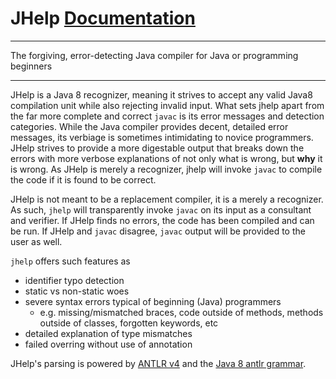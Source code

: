 # JHelp [**Documentation**](https://mhems.github.io/jhelp/doc/api/index.html)

---

The forgiving, error-detecting Java compiler for Java or programming
beginners

---

JHelp is a Java 8 recognizer, meaning it strives to accept any valid
Java8 compilation unit while also rejecting invalid input. What sets
jhelp apart from the far more complete and correct `javac` is its
error messages and detection categories. While the Java compiler
provides decent, detailed error messages, its verbiage is sometimes
intimidating to novice programmers. JHelp strives to provide a more
digestable output that breaks down the errors with more verbose
explanations of not only what is wrong, but **why** it is wrong. As
JHelp is merely a recognizer, jhelp will invoke `javac` to compile the
code if it is found to be correct.

JHelp is not meant to be a replacement compiler, it is a merely a
recognizer. As such, `jhelp` will transparently invoke `javac` on its
input as a consultant and verifier. If JHelp finds no errors, the code
has been compiled and can be run. If JHelp and `javac` disagree, `javac` output
will be provided to the user as well.

`jhelp` offers such features as
* identifier typo detection
* static vs non-static woes
* severe syntax errors typical of beginning (Java) programmers
  * e.g. missing/mismatched braces, code outside of methods, methods outside of
  classes, forgotten keywords, etc
* detailed explanation of type mismatches
* failed overring without use of annotation

JHelp's parsing is powered by [ANTLR v4](http://www.antlr.org/) and the [Java 8
antlr grammar](https://github.com/antlr/grammars-v4/tree/master/java8).
